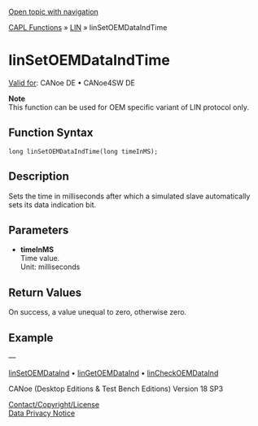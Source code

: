 [Open topic with navigation](../../../../../CANoeDEFamily.htm#Topics/CAPLFunctions/LIN/Functions/CAPLfunctionLINSetOEMDataIndTime.md)

[CAPL Functions](../../CAPLfunctions.md) » [LIN](../CAPLfunctionsLINOverview.md) » linSetOEMDataIndTime

# linSetOEMDataIndTime

[Valid for](../../../Shared/FeatureAvailability.md): CANoe DE • CANoe4SW DE

**Note**  
This function can be used for OEM specific variant of LIN protocol only.

## Function Syntax

```plaintext
long linSetOEMDataIndTime(long timeInMS);
```

## Description

Sets the time in milliseconds after which a simulated slave automatically sets its data indication bit.

## Parameters

- **timeInMS**  
  Time value.  
  Unit: milliseconds

## Return Values

On success, a value unequal to zero, otherwise zero.

## Example

—

[linSetOEMDataInd](CAPLfunctionLINSetOEMDataInd.md) • [linGetOEMDataInd](CAPLfunctionLINGetOEMDataInd.md) • [linCheckOEMDataInd](CAPLfunctionLINCheckOEMDataInd.md)

CANoe (Desktop Editions & Test Bench Editions) Version 18 SP3

[Contact/Copyright/License](../../../Shared/ContactCopyrightLicense.md)  
[Data Privacy Notice](https://www.vector.com/int/en/company/get-info/privacy-policy/)
